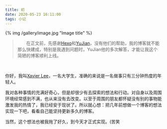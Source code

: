 ```yaml
---
title: 初
date: 2020-05-23 16:11:00
tags: 小记
---
```


{% img /gallery/image.jpg "Image title" %}

> 　　在正文前，先感谢[Hexo](https://hexo.io/zh-cn/docs/#什么是-Hexo？)和[YuJian](http://yujianhoro.club/)，没有他们的帮助，我的博客就不能那么快建成，特别是我遇到问题时，YuJian他的多次解答，才能让我这个简陋的博客顺利上线。

<!-- more -->

&nbsp;

你好，我叫[Xavier Lee](https://github.com/XavierLee-0)，一名大学生，准确的来说是一名做事只有三分钟热度的年轻人。

我对各种事情的充满好奇心，但是却很少有去探索的想法和行动。对自身以及周围环境经常感到不满，也从来没有去改变。以至于周围的朋友都怀疑没有别的事物能激发我的热情了，我已经安于现状了。所以就心想：把几年前想做一个博客的想法实现一下吧，看看自己能坚持更新多久的博客。

当然，这个想法也被我拖了好久，到今天才正式实现。(苦笑